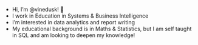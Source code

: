 -  Hi, I’m @vinedusk! 🌱
- I work in Education in Systems & Business Intelligence
- I’m interested in data analytics and report writing
- My educational background is in Maths & Statistics, but I am self taught in SQL and am looking to deepen my knowledge!

<!---
vinedusk/vinedusk is a ✨ special ✨ repository because its `README.md` (this file) appears on your GitHub profile.
You can click the Preview link to take a look at your changes.
--->
